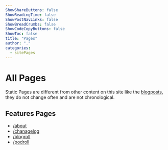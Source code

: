 ```yaml
---
ShowShareButtons: false
ShowReadingTime: false
ShowPostNavLinks: false
ShowBreadCrumbs: false
ShowCodeCopyButtons: false
ShowToc: false
title: "Pages"
author: "."
categories:
  - sitePages
---
```


# All Pages

Static Pages are different from other content on this site like the [blogposts](/posts), they do not change often and are not chronological.

## Features Pages

* [/about](/about)
* [/chanagelog](/changelog)
* [/blogroll](/blogroll.xml)
* [/podroll](/podroll.xml)
